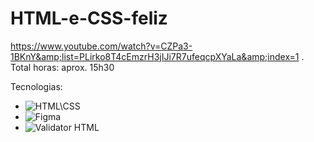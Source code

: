 # HTML-e-CSS-feliz
https://www.youtube.com/watch?v=CZPa3-1BKnY&amp;list=PLirko8T4cEmzrH3jIJi7R7ufeqcpXYaLa&amp;index=1 . Total horas: aprox. 15h30

Tecnologias:<br>
- ![HTML\CSS](https://developer.mozilla.org/pt-BR/docs/Web/HTML)<br>
- ![Figma](https://www.figma.com)<br>
- ![Validator HTML](https://validator.w3.org/) <br>
